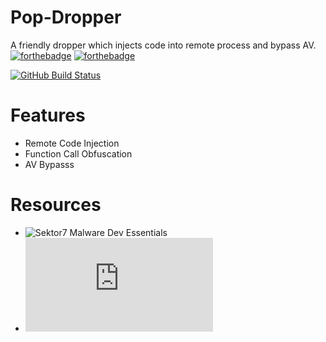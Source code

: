 # Pop-Dropper

A friendly dropper which injects code into remote process and bypass AV.
[![forthebadge](https://forthebadge.com/images/badges/made-with-c-plus-plus.svg)](https://forthebadge.com)
[![forthebadge](https://forthebadge.com/images/badges/fuck-it-ship-it.svg)](https://forthebadge.com)


[![GitHub Build Status](https://github.com/AZSERG/LLOLBAS/workflows/build/badge.svg)](https://github.com/50ld13R80Y/Pop-Dropper/actions)

# Features
* Remote Code Injection
* Function Call Obfuscation
* AV Bypasss 

# Resources
* ![Sektor7 Malware Dev Essentials](https://institute.sektor7.net/red-team-operator-malware-development-essentials)
* ![Lazy Maldev](https://captmeelo.com/redteam/maldev/2021/12/15/lazy-maldev.html)
